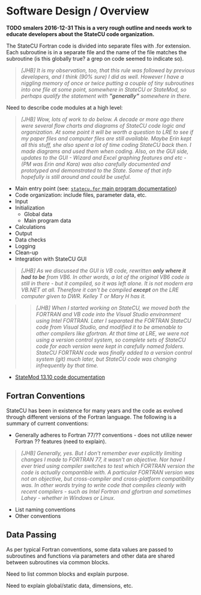 # Software Design / Overview

**TODO smalers 2016-12-31 This is a very rough outline and needs work to educate developers about the StateCU code organization.** 


The StateCU Fortran code is divided into separate files with .for extension.
Each subroutine is in a separate file and the name of the file matches the subroutine (is this globally true? a grep on code seemed to indicate so).
>_[JHB] It is my observation, too, that this rule was followed by previous developers, and I think (90% sure) I did as well.  However I have a niggling memory of once or twice putting a couple of tiny subroutines into one file at some point, somewhere in StateCU or StateMod, so perhaps qualify the statement with __"generally"__ somewhere in there._

Need to describe code modules at a high level:
>_[JHB] Wow, lots of work to do below.  A decade or more ago there were several flow charts and diagrams of StateCU code logic and organization.  At some point it will be worth a question to LRE to see if my paper files and computer files are still available.  Maybe Erin kept all this stuff, she also spent a lot of time coding StateCU back then.  I made diagrams and used them when coding.  Also, on the GUI side, updates to the GUI - Wizard and Excel graphing features and etc - (PM was Erin and Kara) was also carefully documented and prototyped and demonstrated to the State. Some of that info hopefully is still around and could be useful._

* Main entry point (see: [`statecu.for` main program documentation](http://software.openwaterfoundation.org/cdss/statecu/13.10/doc-api/statecu_8for.html))
* Code organization:  include files, parameter data, etc.
* Input
* Initialization
	+ Global data
	+ Main program data
* Calculations
* Output
* Data checks
* Logging
* Clean-up
* Integration with StateCU GUI
>_[JHB] As we discussed the GUI is VB code, rewritten __only where it had to be__ from VB6. In other words, a lot of the original VB6 code is still in there - but it compiled, so it was left alone.  It is not modern era VB.NET at all. Therefore it can't be compiled __except__ on the LRE computer given to DWR. Kelley T or Mary H has it._

>>_[JHB] When I started working on StateCU, we moved both the FORTRAN and VB code into the Visual Studio environment using Intel FORTRAN.  Later I separated the FORTRAN StateCU code from Visual Studio, and modified it to be amenable to other compilers like gfortran. At that time at LRE, we were not using a version control system, so complete sets of StateCU code for each version were kept in carefully named folders.  StateCU FORTRAN code was finally added to a version control system (git) much later, but StateCU code was changing infrequently by that time._

* [StateMod 13.10 code documentation](http://software.openwaterfoundation.org/cdss/statecu/13.10/doc-api/index.html)

## Fortran Conventions

StateCU has been in existence for many years and the code as evolved through different versions of the Fortran language.
The following is a summary of current conventions:

* Generally adheres to Fortran 77/?? conventions - does not utilize newer Fortran ?? features (need to explain).
>_[JHB] Generally, yes.  But I don't remember ever explicitly limiting changes I made to FORTRAN 77, it wasn't an objective.  Nor have I ever tried using compiler switches to test which FORTRAN version the code is actually compantible with.  A particular FORTRAN version was not an objective, but cross-compiler and cross-platform compatibility was.  In other words trying to write code that compiles cleanly with recent compilers - such as Intel Fortran and gfortran and sometimes Lahey - whether in Windows or Linux._ 
* List naming conventions
* Other conventions

## Data Passing

As per typical Fortran conventions, some data values are passed to subroutines and functions via parameters
and other data are shared between subroutines via common blocks.

Need to list common blocks and explain purpose.

Need to explain global/static data, dimensions, etc.
